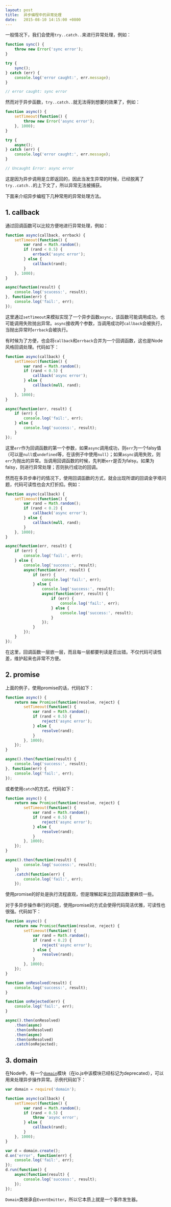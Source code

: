 ```yaml
---
layout: post
title:  异步编程中的异常处理
date:   2015-08-10 14:15:00 +0800
---
```


一般情况下，我们会使用`try..catch..`来进行异常处理，例如：

```javascript
function sync() {
	throw new Error('sync error');
}

try {
	sync();
} catch (err) {
	console.log('error caught:', err.message);
}

// error caught: sync error
```

然而对于异步函数，`try..catch..`就无法得到想要的效果了，例如：

```javascript
function async() {
	setTimeout(function() {
		throw new Error('async error');
	}, 1000);
}

try {
	async();
} catch (err) {
	console.log('error caught:', err.message);
}

// Uncaught Error: async error
```

这是因为异步调用是立即返回的，因此当发生异常的时候，已经脱离了`try..catch..`的上下文了，所以异常无法被捕获。

下面来介绍异步编程下几种常用的异常处理方法。

## 1. callback

通过回调函数可以比较方便地进行异常处理，例如：

```javascript
function async(callback, errback) {
	setTimeout(function() {
		var rand = Math.random();
		if (rand < 0.5) {
			errback('async error');
		} else {
			callback(rand);
		}
	}, 1000);
}

async(function(result) {
	console.log('scucess:', result);
}, function(err) {
	console.log('fail:', err);
});
```

这里通过`setTimeout`来模拟实现了一个异步函数`async`，该函数可能调用成功，也可能调用失败抛出异常。`async`接收两个参数，当调用成功时`callback`会被执行，当抛出异常时`errback`会被执行。

有时候为了方便，也会将`callback`和`errback`合并为一个回调函数，这也是Node风格回调处理。代码如下：

```javascript
function async(callback) {
	setTimeout(function() {
		var rand = Math.random();
		if (rand < 0.5) {
			callback('async error');
		} else {
			callback(null, rand);
		}
	}, 1000);
}

async(function(err, result) {
	if (err) {
		console.log('fail:', err);
	} else {
		console.log('success:', result);
	}
});
```

这里`err`作为回调函数的第一个参数，如果`async`调用成功，则`err`为一个falsy值（可以是`null`或`undefined`等，在该例子中使用`null`）；如果`async`调用失败，则`err`为抛出的异常。当调用回调函数的时候，先判断`err`是否为falsy。如果为falsy，则进行异常处理；否则执行成功的回调。

然而在多异步串行的情况下，使用回调函数的方式，就会出现所谓的回调金字塔问题，代码可读性也会大打折扣。例如：

```javascript
function async(callback) {
	setTimeout(function() {
		var rand = Math.random();
		if (rand < 0.2) {
			callback('async error');
		} else {
			callback(null, rand);
		}
	}, 1000);
}

async(function(err, result) {
	if (err) {
		console.log('fail:', err);
	} else {
		console.log('success:', result);
		async(function(err, result) {
			if (err) {
				console.log('fail:', err);
			} else {
				console.log('success:', result);
				async(function(err, result) {
					if (err) {
						console.log('fail:', err);
					} else {
						console.log('success:', result);
					}
				});
			}
		});
	}
});
```

在这里，回调函数一层嵌一层，而且每一层都要判读是否出错。不仅代码可读性差，维护起来也非常不方便。

## 2. promise

上面的例子，使用promise的话，代码如下：

```javascript
function async() {
	return new Promise(function(resolve, reject) {
		setTimeout(function() {
			var rand = Math.random();
			if (rand < 0.5) {
				reject('async error');
			} else {
				resolve(rand);
			}
		}, 1000);
	});
}

async().then(function(result) {
	console.log('success:', result);
}, function(err) {
	console.log('fail:', err);
});
```

或者使用`catch`的方式，代码如下：

```javascript
function async() {
	return new Promise(function(resolve, reject) {
		setTimeout(function() {
			var rand = Math.random();
			if (rand < 0.5) {
				reject('async error');
			} else {
				resolve(rand);
			}
		}, 1000);
	});
}

async().then(function(result) {
		console.log('success:', result);
	})
	.catch(function(err) {
		console.log('fail:', err);
	});
```

使用promise的好处是执行流程直观，但是理解起来比回调函数要麻烦一些。

对于多异步操作串行的问题，使用promise的方式会使得代码简洁优雅，可读性也很强。代码如下：

```javascript
function async() {
	return new Promise(function(resolve, reject) {
		setTimeout(function() {
			var rand = Math.random();
			if (rand < 0.2) {
				reject('async error');
			} else {
				resolve(rand);
			}
		}, 1000);
	});
}

function onResolved(result) {
	console.log('success:', result);
}

function onRejected(err) {
	console.log('fail:', err);
}

async().then(onResolved)
	.then(async)
	.then(onResolved)
	.then(async)
	.then(onResolved)
	.catch(onRejected);
```

## 3. domain

在Node中，有一个[`domain`](https://nodejs.org/api/domain.html)模块（在io.js中该模块已经标记为deprecated），可以用来处理异步操作异常。示例代码如下：

```javascript
var domain = require('domain');

function async(callback) {
	setTimeout(function() {
		var rand = Math.random();
		if (rand < 0.5) {
			throw 'async error';
		} else {
			callback(rand);
		}
	}, 1000);
}

var d = domain.create();
d.on('error', function(err) {
	console.log('fail:', err);
});
d.run(function() {
	async(function(result) {
		console.log('success:', result);
	});
});
```

`Domain`类继承自`EventEmitter`，所以它本质上就是一个事件发生器。
